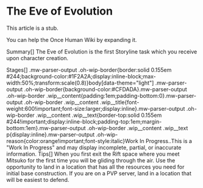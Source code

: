 # The Eve of Evolution

This article is a stub.
        
You can help the Once Human Wiki by expanding it.

        
    

Summary[]
The Eve of Evolution is the first Storyline task which you receive upon character creation.

Stages[]
.mw-parser-output .oh-wip-border{border:solid 0.155em #244;background-color:#1F2A2A;display:inline-block;max-width:50%;transform:scale(0.8)}body[data-theme="light"] .mw-parser-output .oh-wip-border{background-color:#CFDADA}.mw-parser-output .oh-wip-border .wip__content{padding:1em;padding-bottom:0}.mw-parser-output .oh-wip-border .wip__content .wip__title{font-weight:600!important;font-size:larger;display:inline}.mw-parser-output .oh-wip-border .wip__content .wip__text{border-top:solid 0.155em #244!important;display:inline-block;padding-top:1em;margin-bottom:1em}.mw-parser-output .oh-wip-border .wip__content .wip__text p{display:inline}.mw-parser-output .oh-wip-reason{color:orange!important;font-style:italic}Work In Progress..This is a "Work In Progress" and may display incomplete, partial, or inaccurate information.
Tips[]
When you first exit the Rift space where you meet Mitsuko for the first time you will be gliding through the air. Use the opportunity to land in a location that has all the resources you need for initial base construction. If you are on a PVP server, land in a location that will be easiest to defend.

